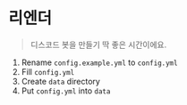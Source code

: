 # 리엔더

> 디스코드 봇을 만들기 딱 좋은 시간이에요.

1. Rename `config.example.yml` to `config.yml`
2. Fill `config.yml`
3. Create `data` directory
4. Put `config.yml` into `data`
